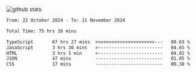 
![github stats](https://github-readme-stats.vercel.app/api?username=realmahd1&show_icons=true&theme=codeSTACKr&hide_rank=true&count_private=true)

<!--START_SECTION:waka-->

```txt
From: 22 October 2024 - To: 21 November 2024

Total Time: 75 hrs 16 mins

TypeScript       67 hrs 27 mins  >>>>>>>>>>>>>>>>>>>>>>---   89.63 %
JavaScript       3 hrs 30 mins   >------------------------   04.65 %
HTML             3 hrs 1 min     >------------------------   04.02 %
JSON             47 mins         -------------------------   01.05 %
CSS              17 mins         -------------------------   00.38 %
```

<!--END_SECTION:waka-->
